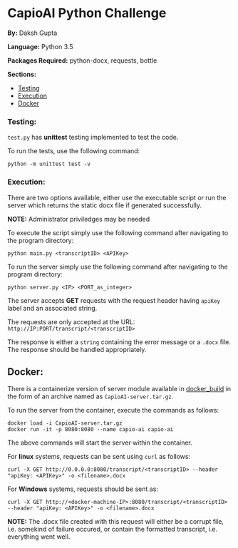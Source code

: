 # CapioAI Python Challenge

**By:** Daksh Gupta

**Language:** Python 3.5

**Packages Required:** python-docx, requests, bottle

**Sections:**

- [Testing](https://github.com/dakshaau/CapioAI/tree/daksh#testing) 
- [Execution](https://github.com/dakshaau/CapioAI/tree/daksh#execution)
- [Docker](https://github.com/dakshaau/CapioAI/tree/daksh#docker)

### Testing:

`test.py` has **unittest** testing implemented to test the code.

To run the tests, use the following command:

```shell
python -m unittest test -v
```

### Execution:

There are two options available, either use the executable script or run the server which returns the static docx file if generated successfully.

**NOTE:** Administrator priviledges may be needed

To execute the script simply use the following command after navigating to the program directory:

```shell
python main.py <transcriptID> <APIKey>
```

To run the server simply use the following command after navigating to the program directory:

```shell
python server.py <IP> <PORT_as_integer>
```

The server accepts **GET** requests with the request header having `apiKey` label and an associated string.

The requests are only accepted at the URL: `http://IP:PORT/transcript/<transcriptID>`

The response is either a `string` containing the error message or a `.docx` file. The response should be handled appropriately.

## Docker:

There is a containerize version of server module available in [docker_build](docker_build/) in the form of an archive named as `CapioAI-server.tar.gz`.

To run the server from the container, execute the commands as follows:

```shell
docker load -i CapioAI-server.tar.gz
docker run -it -p 8080:8080 --name capio-ai capio-ai
```

The above commands will start the server within the container.

For **linux** systems, requests can be sent using `curl` as follows:

```shell
curl -X GET http://0.0.0.0:8080/transcript/<transcriptID> --header "apiKey: <APIKey>" -o <filename>.docx
```

For **Windows** systems, requests should be sent as:

```shell
curl -X GET http://<docker-machine-IP>:8080/transcript/<transcriptID> --header "apiKey: <APIKey>" -o <filename>.docx
```

**NOTE:** The .docx file created with this request will either be a corrupt file, i.e. somekind of failure occured, or contain the formatted transcript, i.e. everything went well.